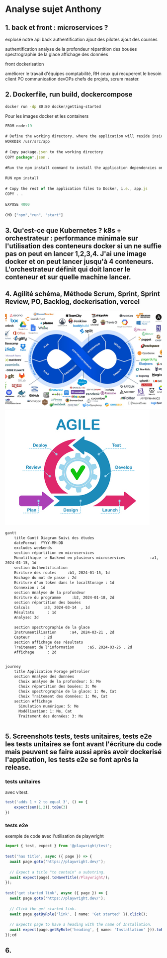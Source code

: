 # Analyse sujet Anthony

## 1. back et front : microservices ?
explosé notre api
back
authentification
ajout des pilotes
ajout des courses

authentification
analyse de la profondeur
répartition des bouées
spectrographie de la glace
affichage des données

front
dockerisation

améliorer le travail d'équipes comptabilité, RH
ceux qui recuperent le besoin client PO
communication devOPs
chefs de projets, scrum master.

## 2. Dockerfile, run build, dockercompose

```bash
docker run -dp 80:80 docker/getting-started
```
Pour les images docker et les containers

```ts
FROM node:19

# Define the working directory, where the application will reside inside the Docker
WORKDIR /usr/src/app

# Copy package.json to the working directory
COPY package*.json .

#Run the npm install command to install the application dependencies on Docker

RUN npm install

# Copy the rest of the application files to Docker, i.e., app.js
COPY . .

EXPOSE 4000

CMD ["npm","run", "start"]
```

## 3. Qu'est-ce que Kubernetes ? k8s + orchestrateur : performance minimale sur l'utilisation des conteneurs docker si un ne suffie pas on peut en lancer 1,2,3,4. J'ai une image docker et on peut lancer jusqu'à 4 conteneurs. L'orchestrateur définit qui doit lancer le conteneur et sur quelle machine lancer.

## 4. Agilité schéma, Méthode Scrum, Sprint, Sprint Review, PO, Backlog, dockerisation, vercel
![Alt text](DevOps.jpg)
![Alt text](Sprint.jpg)

```mermaid
gantt
    title Gantt Diagram Suivi des études
    dateFormat  YYYY-MM-DD
    excludes weekends
    section répartition en microservices
    Monolithique -> Backend en plusieurs microservices           :a1, 2024-01-15, 1d
    section Authentification
    Ecriture des routes     :b1, 2024-01-15, 1d
    Hachage du mot de passe : 2d
    Ecriture d'un token dans le localStorage : 1d
    Connexion : 1d
    section Analyse de la profondeur
    Ecriture du programme     :b2, 2024-01-18, 2d
    section répartition des bouées
    Calculs      :a3, 2024-03-14  , 1d
    Résultats      : 1d
    Analyse: 3d
   
    section spectrographie de la glace
    Instrumentilisation      :a4, 2024-03-21 , 2d
    Capteur      : 2d
    section affichage des résultats
    Traitement de l'information      :a5, 2024-03-26 , 2d
    Affichage      : 2d
    
```

```mermaid
journey
    title Application Forage pétrolier
    section Analyse des données
      Choix analyse de la profondeur: 5: Me
      Choix répartition des bouées: 3: Me
      Choix spectrographie de la glace: 1: Me, Cat
      Choix Traitement des données: 1: Me, Cat
    section Affichage
      Simulation numérique: 5: Me
      Modélisation: 1: Me, Cat
      Traitement des données: 3: Me
    
```

## 5. Screenshots tests, tests unitaires, tests e2e les tests unitaires se font avant l'écriture du code mais peuvent se faire aussi après avoir dockerisé l'application, les tests e2e se font après la release.

### tests unitaires

avec vitest.
```ts
test('adds 1 + 2 to equal 3', () => {
    expect(sum(1,2)).toBe(3)
})
```

### tests e2e

exemple de code
avec l'utilisation de playwright
```ts
import { test, expect } from '@playwright/test';

test('has title', async ({ page }) => {
  await page.goto('https://playwright.dev/');

  // Expect a title "to contain" a substring.
  await expect(page).toHaveTitle(/Playwright/);
});

test('get started link', async ({ page }) => {
  await page.goto('https://playwright.dev/');

  // Click the get started link.
  await page.getByRole('link', { name: 'Get started' }).click();

  // Expects page to have a heading with the name of Installation.
  await expect(page.getByRole('heading', { name: 'Installation' })).toBeVisible();
});cd


```
## 6. 